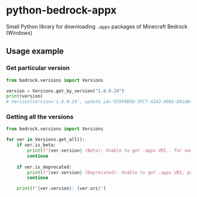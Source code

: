 # python-bedrock-appx

Small Python library for downloading `.appx` packages of Minecraft Bedrock (Windows)

## Usage example
### Get particular version
```python
from bedrock.versions import Versions

version = Versions.get_by_version("1.8.0.24")
print(version)
# Version(version='1.8.0.24', update_id='659F8B59-3FC7-4242-A06E-DA1AB4BDE3C4', is_beta=False, is_deprecated=False, uri='http://tlu.dl.delivery.mp.microsoft.com/filestreamingservice/files/f92d1fa4-c8a5-43dc-855b-187463e01010?P1=1633035160&P2=404&P3=2&P4=JCD0K3I65Aly%2fiyp325zPef6Iqn5xepGTtf1yIwCQklF0k9Y26l8iMfiZtRJIEqmC7rH0Q0zxiQFNu8vGTqp9A%3d%3d')
```

### Getting all the versions
```python
from bedrock.versions import Versions

for ver in Versions.get_all():
    if ver.is_beta:
        print(f"{ver.version} (Beta): Unable to get .appx URI.. for now.")
        continue
    
    if ver.is_deprecated:
        print(f"{ver.version} (Deprecated): Unable to get .appx URI, package is deprecated.")
        continue

    print(f"{ver.version}: {ver.uri}")

```